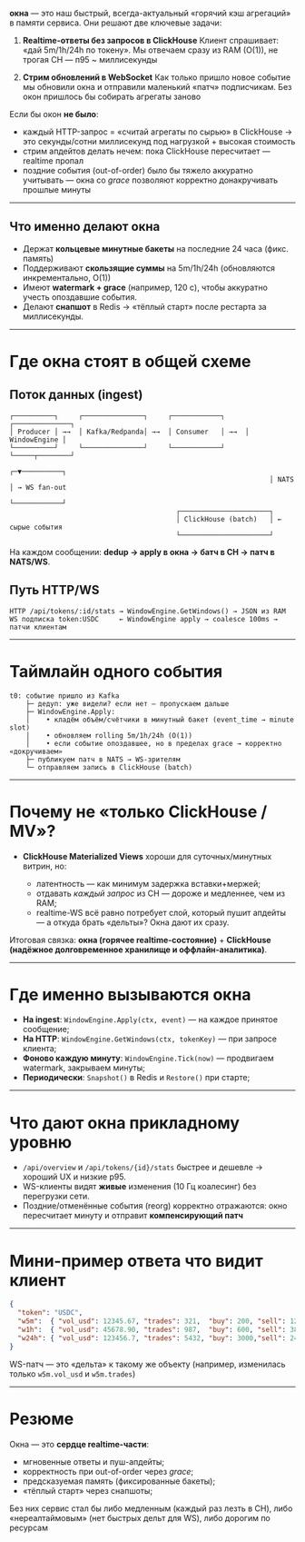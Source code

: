 **окна** — это наш быстрый, всегда-актуальный «горячий кэш агрегаций» в памяти сервиса. Они решают две ключевые задачи:

1. **Realtime-ответы без запросов в ClickHouse**
   Клиент спрашивает: «дай 5m/1h/24h по токену». Мы отвечаем сразу из RAM (O(1)), не трогая CH — п95 ~ миллисекунды

2. **Стрим обновлений в WebSocket**
   Как только пришло новое событие мы обновили окна и отправили маленький «патч» подписчикам. Без окон пришлось бы собирать агрегаты заново

Если бы окон **не было**:
* каждый HTTP-запрос = «считай агрегаты по сырью» в ClickHouse → это секунды/сотни миллисекунд под нагрузкой + высокая стоимость
* стрим апдейтов делать нечем: пока ClickHouse пересчитает — realtime пропал
* поздние события (out-of-order) было бы тяжело аккуратно учитывать — окна со *grace* позволяют корректно донакручивать прошлые минуты

---

## Что именно делают окна
* Держат **кольцевые минутные бакеты** на последние 24 часа (фикс. память)
* Поддерживают **скользящие суммы** на 5m/1h/24h (обновляются инкрементально, O(1))
* Имеют **watermark + grace** (например, 120 с), чтобы аккуратно учесть опоздавшие события.
* Делают **снапшот** в Redis → «тёплый старт» после рестарта за миллисекунды.

---

# Где окна стоят в общей схеме
## Поток данных (ingest)

```
┌──────────┐     ┌───────────────┐     ┌────────────┐     ┌──────────────┐
│ Producer │ →→  │ Kafka/Redpanda│ →→  │ Consumer   │ →→  │ WindowEngine │
└──────────┘     └───────────────┘     └────────────┘     └─────┬────────┘
                                                                ┌─▼──────────┐
                                                                │ NATS       │ → WS fan-out
                                                                └────────────┘
                                         ┌──────────────────────┐
                                         │ ClickHouse (batch)   │ ← сырые события
                                         └──────────────────────┘
```

На каждом сообщении: **dedup → apply в окна → батч в CH → патч в NATS/WS**.

## Путь HTTP/WS

```
HTTP /api/tokens/:id/stats → WindowEngine.GetWindows() → JSON из RAM
WS подписка token:USDC     ← WindowEngine apply → coalesce 100ms → патчи клиентам
```

---

# Таймлайн одного события

```
t0: событие пришло из Kafka
    ├─ дедуп: уже видели? если нет — пропускаем дальше
    ├─ WindowEngine.Apply:
    │    • кладём объём/счётчики в минутный бакет (event_time → minute slot)
    │    • обновляем rolling 5m/1h/24h (O(1))
    │    • если событие опоздавшее, но в пределах grace → корректно «докручиваем»
    ├─ публикуем патч в NATS → WS-зрителям
    └─ отправляем запись в ClickHouse (batch)
```

---

# Почему не «только ClickHouse / MV»?

* **ClickHouse Materialized Views** хороши для суточных/минутных витрин, но:

    * латентность — как минимум задержка вставки+мержей;
    * отдавать *каждый запрос* из CH — дороже и медленнее, чем из RAM;
    * realtime-WS всё равно потребует слой, который пушит апдейты — а откуда брать «дельты»? Окна дают их сразу.

Итоговая связка: **окна (горячее realtime-состояние)** + **ClickHouse (надёжное долговременное хранилище и оффлайн-аналитика)**.

---

# Где именно вызываются окна

* **На ingest**: `WindowEngine.Apply(ctx, event)` — на каждое принятое сообщение;
* **На HTTP**: `WindowEngine.GetWindows(ctx, tokenKey)` — при запросе клиента;
* **Фоново каждую минуту**: `WindowEngine.Tick(now)` — продвигаем watermark, закрываем минуты;
* **Периодически**: `Snapshot()` в Redis и `Restore()` при старте;

---

# Что дают окна прикладному уровню

* `/api/overview` и `/api/tokens/{id}/stats` быстрее и дешевле → хороший UX и низкие p95.
* WS-клиенты видят **живые** изменения (10 Гц коалесинг) без перегрузки сети.
* Поздние/отменённые события (reorg) корректно отражаются: окно пересчитает минуту и отправит **компенсирующий патч**

---

# Мини-пример ответа что видит клиент

```json
{
  "token": "USDC",
  "w5m":  { "vol_usd": 12345.67, "trades": 321,  "buy": 200, "sell": 121 },
  "w1h":  { "vol_usd": 45678.90, "trades": 987,  "buy": 600, "sell": 387 },
  "w24h": { "vol_usd": 123456.7, "trades": 5432, "buy": 3000,"sell": 2432 }
}
```

WS-патч — это «дельта» к такому же объекту (например, изменилась только `w5m.vol_usd` и `w5m.trades`)

---

# Резюме
Окна — это **сердце realtime-части**:
* мгновенные ответы и пуш-апдейты;
* корректность при out-of-order через *grace*;
* предсказуемая память (фиксированные бакеты);
* «тёплый старт» через снапшоты;

Без них сервис стал бы либо медленным (каждый раз лезть в CH), либо «нереалтаймовым» (нет быстрых дельт для WS), либо дорогим по ресурсам
